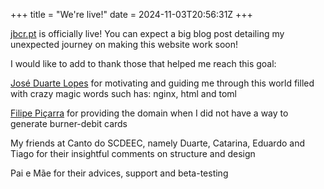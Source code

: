 +++
title = "We're live!"
date = 2024-11-03T20:56:31Z
+++

[jbcr.pt](https://jbcr.pt) is officially live!
You can expect a big blog post detailing my unexpected journey on making this website work soon!

I would like to add to thank those that helped me reach this goal:

[José Duarte Lopes](https://joselopes.dev) for motivating and guiding me through this world filled with crazy magic words such has: nginx, html and toml

[Filipe Piçarra](https://fpicarra.dev) for providing the domain when I did not have a way to generate burner-debit cards

My friends at Canto do SCDEEC, namely Duarte, Catarina, Eduardo and Tiago for their insightful comments on structure and design

Pai e Mãe for their advices, support and beta-testing

